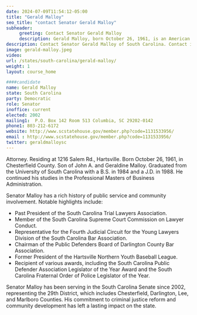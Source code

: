 ```yaml
---
date: 2024-07-09T11:54:12-05:00
title: "Gerald Malloy"
seo_title: "contact Senator Gerald Malloy"
subheader:
     greeting: Contact Senator Gerald Malloy
     description: Gerald Malloy, born October 26, 1961, is an American politician affiliated with the Democratic Party. He has served as a member of the South Carolina State Senate, representing District 29, since 2002.
description: Contact Senator Gerald Malloy of South Carolina. Contact information for Gerald Malloy includes email address, phone number, and mailing address.
image: gerald-malloy.jpeg
video:
url: /states/south-carolina/gerald-malloy/
weight: 1
layout: course_home

####candidate
name: Gerald Malloy
state: South Carolina
party: Democratic
role: Senator
inoffice: current
elected: 2002
mailing1:  P.O. Box 142 Room 513 Columbia, SC 29202-0142
phone1: 803-212-6172
website: http://www.scstatehouse.gov/member.php?code=1131533956/
email : http://www.scstatehouse.gov/member.php?code=1131533956/
twitter: geraldmalloysc
---
```

Attorney. Residing at 1216 Salem Rd., Hartsville. Born October 26, 1961, in Chesterfield County. Son of John A. and Geraldine Malloy. Graduated from the University of South Carolina with a B.S. in 1984 and a J.D. in 1988. He continued his studies in the Professional Masters of Business Administration.

Senator Malloy has a rich history of public service and community involvement. Notable highlights include:
- Past President of the South Carolina Trial Lawyers Association.
- Member of the South Carolina Supreme Court Commission on Lawyer Conduct.
- Representative for the Fourth Judicial Circuit for the Young Lawyers Division of the South Carolina Bar Association.
- Chairman of the Public Defenders Board of Darlington County Bar Association.
- Former President of the Hartsville Northern Youth Baseball League.
- Recipient of various awards, including the South Carolina Public Defender Association Legislator of the Year Award and the South Carolina Fraternal Order of Police Legislator of the Year.

Senator Malloy has been serving in the South Carolina Senate since 2002, representing the 29th District, which includes Chesterfield, Darlington, Lee, and Marlboro Counties. His commitment to criminal justice reform and community development has left a lasting impact on the state.
